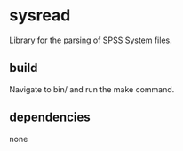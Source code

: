 # sysread
 Library for the parsing of SPSS System files.

 ## build
 Navigate to bin/ and run the make command.

 ## dependencies
 none